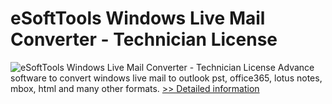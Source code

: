 # eSoftTools Windows Live Mail Converter - Technician License
![eSoftTools Windows Live Mail Converter - Technician License](https://mycommerce.akamaized.net/api/pimages/P300966610/BIG/300966610.PNG)
Advance software to convert windows live mail to outlook pst, office365, lotus notes, mbox, html and many other formats.
[>> Detailed information](https://secure.shareit.com/shareit/product.html?productid=300966610&affiliateid=200057808)